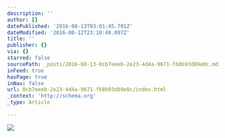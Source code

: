 ```yaml
---
description: ''
author: []
datePublished: '2016-08-13T03:01:45.701Z'
dateModified: '2016-08-12T23:10:48.097Z'
title: ''
publisher: {}
via: {}
starred: false
sourcePath: _posts/2016-08-13-0cb7eeeb-2e23-4d4a-9671-f68b93d89e0c.md
inFeed: true
hasPage: true
inNav: false
url: 0cb7eeeb-2e23-4d4a-9671-f68b93d89e0c/index.html
_context: 'http://schema.org'
_type: Article

---
```

![](https://the-grid-user-content.s3-us-west-2.amazonaws.com/5494376e-93e0-4800-a7a6-5e583e95b2fe.jpg)